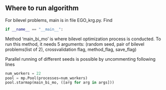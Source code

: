 ## Where to run algorithm ##
For bilevel problems, main is in file EGO_krg.py. Find 
```python
if __name__ == "__main__": 
```

Method ‘main_bi_mo’ is where bilevel optimization process is conducted.
To run this method, it needs 5 arguments: (random seed, pair of bilevel problems(list of 2), crossvalidation flag, method_flag, save_flag)

Parallel running of different seeds is possible by uncommenting following lines

```python
num_workers = 22
pool = mp.Pool(processes=num_workers)
pool.starmap(main_bi_mo, ([arg for arg in args]))
```

